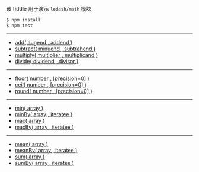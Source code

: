 该 fiddle 用于演示 `lodash/math` 模块

```sh
$ npm install
$ npm test
```

---

- [add( augend , addend )](https://lodash.com/docs#add)
- [subtract( minuend , subtrahend )](https://lodash.com/docs#subtract)
- [multiply( multiplier , multiplicand )](https://lodash.com/docs#multiply)
- [divide( dividend , divisor )](https://lodash.com/docs#divide)

---

- [floor( number , [precision=0] )](https://lodash.com/docs#floor)
- [ceil( number , [precision=0] )](https://lodash.com/docs#ceil)
- [round( number , [precision=0] )](https://lodash.com/docs#round)

---

- [min( array )](https://lodash.com/docs#min)
- [minBy( array , iteratee )](https://lodash.com/docs#minBy)
- [max( array )](https://lodash.com/docs#max)
- [maxBy( array , iteratee )](https://lodash.com/docs#maxBy)

---

- [mean( array )](https://lodash.com/docs#mean)
- [meanBy( array , iteratee )](https://lodash.com/docs#meanBy)
- [sum( array )](https://lodash.com/docs#sum)
- [sumBy( array , iteratee )](https://lodash.com/docs#sumBy)
